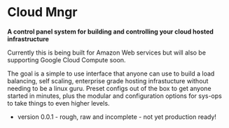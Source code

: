 Cloud Mngr
==============

**A control panel system for building and controlling your cloud hosted infrastructure**

Currently this is being built for Amazon Web services but will also be supporting Google Cloud Compute soon.

The goal is a simple to use interface that anyone can use to build a load balancing, self scaling, enterprise grade hosting infrastucture without needing to be a linux guru.
Preset configs out of the box to get anyone started in minutes, plus the modular and configuration options for sys-ops to take things to even higher levels.

- version 0.0.1 - rough, raw and incomplete - not yet production ready!
